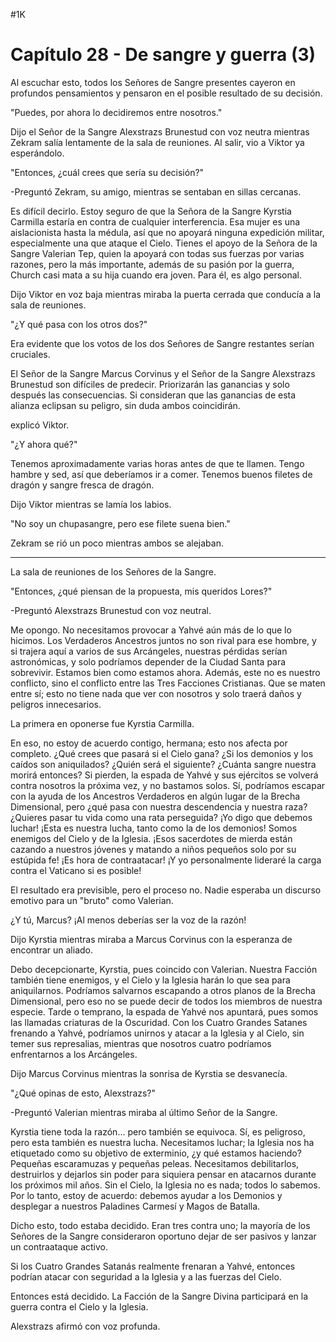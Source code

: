 
#1K 

# Capítulo 28 - De sangre y guerra (3)


Al escuchar esto, todos los Señores de Sangre presentes cayeron en profundos pensamientos y pensaron en el posible resultado de su decisión.

"Puedes, por ahora lo decidiremos entre nosotros."

Dijo el Señor de la Sangre Alexstrazs Brunestud con voz neutra mientras Zekram salía lentamente de la sala de reuniones. Al salir, vio a Viktor ya esperándolo.

"Entonces, ¿cuál crees que sería su decisión?"

-Preguntó Zekram, su amigo, mientras se sentaban en sillas cercanas.

Es difícil decirlo. Estoy seguro de que la Señora de la Sangre Kyrstia Carmilla estaría en contra de cualquier interferencia. Esa mujer es una aislacionista hasta la médula, así que no apoyará ninguna expedición militar, especialmente una que ataque el Cielo. Tienes el apoyo de la Señora de la Sangre Valerian Tep, quien la apoyará con todas sus fuerzas por varias razones, pero la más importante, además de su pasión por la guerra, Church casi mata a su hija cuando era joven. Para él, es algo personal.

Dijo Viktor en voz baja mientras miraba la puerta cerrada que conducía a la sala de reuniones.

"¿Y qué pasa con los otros dos?"

Era evidente que los votos de los dos Señores de Sangre restantes serían cruciales.

El Señor de la Sangre Marcus Corvinus y el Señor de la Sangre Alexstrazs Brunestud son difíciles de predecir. Priorizarán las ganancias y solo después las consecuencias. Si consideran que las ganancias de esta alianza eclipsan su peligro, sin duda ambos coincidirán.

explicó Viktor.

"¿Y ahora qué?"

Tenemos aproximadamente varias horas antes de que te llamen. Tengo hambre y sed, así que deberíamos ir a comer. Tenemos buenos filetes de dragón y sangre fresca de dragón.

Dijo Viktor mientras se lamía los labios.

"No soy un chupasangre, pero ese filete suena bien."

Zekram se rió un poco mientras ambos se alejaban.

***

La sala de reuniones de los Señores de la Sangre.

"Entonces, ¿qué piensan de la propuesta, mis queridos Lores?"

-Preguntó Alexstrazs Brunestud con voz neutral.

Me opongo. No necesitamos provocar a Yahvé aún más de lo que lo hicimos. Los Verdaderos Ancestros juntos no son rival para ese hombre, y si trajera aquí a varios de sus Arcángeles, nuestras pérdidas serían astronómicas, y solo podríamos depender de la Ciudad Santa para sobrevivir. Estamos bien como estamos ahora. Además, este no es nuestro conflicto, sino el conflicto entre las Tres Facciones Cristianas. Que se maten entre sí; esto no tiene nada que ver con nosotros y solo traerá daños y peligros innecesarios.

La primera en oponerse fue Kyrstia Carmilla.

En eso, no estoy de acuerdo contigo, hermana; esto nos afecta por completo. ¿Qué crees que pasará si el Cielo gana? ¿Si los demonios y los caídos son aniquilados? ¿Quién será el siguiente? ¿Cuánta sangre nuestra morirá entonces? Si pierden, la espada de Yahvé y sus ejércitos se volverá contra nosotros la próxima vez, y no bastamos solos. Sí, podríamos escapar con la ayuda de los Ancestros Verdaderos en algún lugar de la Brecha Dimensional, pero ¿qué pasa con nuestra descendencia y nuestra raza? ¿Quieres pasar tu vida como una rata perseguida? ¡Yo digo que debemos luchar! ¡Esta es nuestra lucha, tanto como la de los demonios! Somos enemigos del Cielo y de la Iglesia. ¡Esos sacerdotes de mierda están cazando a nuestros jóvenes y matando a niños pequeños solo por su estúpida fe! ¡Es hora de contraatacar! ¡Y yo personalmente lideraré la carga contra el Vaticano si es posible!

El resultado era previsible, pero el proceso no. Nadie esperaba un discurso emotivo para un "bruto" como Valerian.

¿Y tú, Marcus? ¡Al menos deberías ser la voz de la razón!

Dijo Kyrstia mientras miraba a Marcus Corvinus con la esperanza de encontrar un aliado.

Debo decepcionarte, Kyrstia, pues coincido con Valerian. Nuestra Facción también tiene enemigos, y el Cielo y la Iglesia harán lo que sea para aniquilarnos. Podríamos salvarnos escapando a otros planos de la Brecha Dimensional, pero eso no se puede decir de todos los miembros de nuestra especie. Tarde o temprano, la espada de Yahvé nos apuntará, pues somos las llamadas criaturas de la Oscuridad. Con los Cuatro Grandes Satanes frenando a Yahvé, podríamos unirnos y atacar a la Iglesia y al Cielo, sin temer sus represalias, mientras que nosotros cuatro podríamos enfrentarnos a los Arcángeles.

Dijo Marcus Corvinus mientras la sonrisa de Kyrstia se desvanecía.

"¿Qué opinas de esto, Alexstrazs?"

-Preguntó Valerian mientras miraba al último Señor de la Sangre.

Kyrstia tiene toda la razón... pero también se equivoca. Sí, es peligroso, pero esta también es nuestra lucha. Necesitamos luchar; la Iglesia nos ha etiquetado como su objetivo de exterminio, ¿y qué estamos haciendo? Pequeñas escaramuzas y pequeñas peleas. Necesitamos debilitarlos, destruirlos y dejarlos sin poder para siquiera pensar en atacarnos durante los próximos mil años. Sin el Cielo, la Iglesia no es nada; todos lo sabemos. Por lo tanto, estoy de acuerdo: debemos ayudar a los Demonios y desplegar a nuestros Paladines Carmesí y Magos de Batalla.

Dicho esto, todo estaba decidido. Eran tres contra uno; la mayoría de los Señores de la Sangre consideraron oportuno dejar de ser pasivos y lanzar un contraataque activo.

Si los Cuatro Grandes Satanás realmente frenaran a Yahvé, entonces podrían atacar con seguridad a la Iglesia y a las fuerzas del Cielo.

Entonces está decidido. La Facción de la Sangre Divina participará en la guerra contra el Cielo y la Iglesia.

Alexstrazs afirmó con voz profunda.